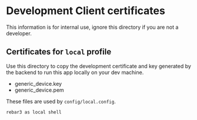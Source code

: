 # Development Client certificates

This information is for internal use, ignore this directory if you are not a developer.

## Certificates for `local` profile

Use this directory to copy the development certificate and key generated by the backend to run this app locally on your dev machine.

- generic_device.key
- generic_device.pem

These files are used by `config/local.config`.

    rebar3 as local shell
